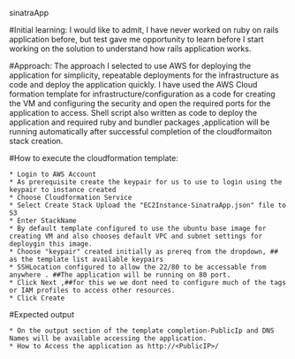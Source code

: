 sinatraApp

#Initial learning: 
	I would like to admit, I have never worked on ruby on rails application before, but test gave me opportunity to learn before I start working on the solution to understand how rails application works.

#Approach: 
		The approach I selected to use AWS for deploying the application for simplicity, repeatable deployments 
	for the infrastructure as code and deploy the application quickly. I have used the AWS Cloud formation template 
	for infrastructure/configuration as a code for creating the VM and configuring the security and open the required
	ports for the application to access. Shell script also written as code to deploy the application and required 
	ruby and bundler packages ,application will be running automatically after successful completion of the cloudformaiton stack creation.

#How to execute the cloudformation template:

	* Login to AWS Account 
	* As prerequisite create the keypair for us to use to login using the keypair to instance created 
	* Choose Cloudformation Service 
	* Select Create Stack Upload the "EC2Instance-SinatraApp.json" file to S3 
	* Enter StackName 
	* By default template configured to use the ubuntu base image for creating VM and also chooses default VPC and subnet settings for deploygin this image. 
	* Choose "keypair" created initially as prereq from the dropdown, ## as the template list available keypairs 
	* SSHLocation configured to allow the 22/80 to be accessable from anywhere . ##The application will be running on 80 port. 
	* Click Next ,##for this we we dont need to configure much of the tags or IAM profiles to access other resources.
	* Click Create
#Expected output

	* On the output section of the template completion-PublicIp and DNS Names will be available accessing the application.
 	* How to Access the application as http://<PublicIP>/
